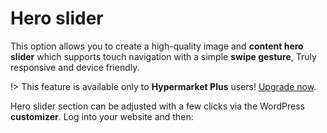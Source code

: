 # Hero slider

This option allows you to create a high-quality image and **content hero slider** which supports touch navigation with a simple **swipe gesture**, Truly responsive and device friendly.

!> This feature is available only to **Hypermarket Plus** users! [Upgrade now](https://www.mypreview.one).

Hero slider section can be adjusted with a few clicks via the WordPress **customizer**. Log into your website and then:
